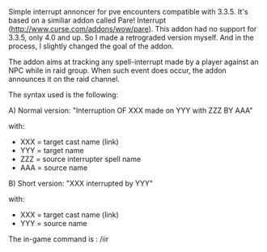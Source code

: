 Simple interrupt annoncer for pve encounters compatible with 3.3.5. It's based on a similiar addon called Pare! Interrupt (http://www.curse.com/addons/wow/pare). This addon had no support for 3.3.5, only 4.0 and up. So I made a retrograded version myself. And in the process, I slightly changed the goal of the addon.

The addon aims at tracking any spell-interrupt made by a player against an NPC while in raid group. When such event does occur, the addon announces it on the raid channel.

The syntax used is the following:

A) Normal version: "Interruption OF XXX made on YYY with ZZZ BY AAA"

with: 

* XXX = target cast name (link)
* YYY = target name
* ZZZ = source interrupter spell name
* AAA = source name

B) Short version: "XXX interrupted by YYY"

with: 
* XXX = target cast name (link)
* YYY = source name

The in-game command is : /iir

